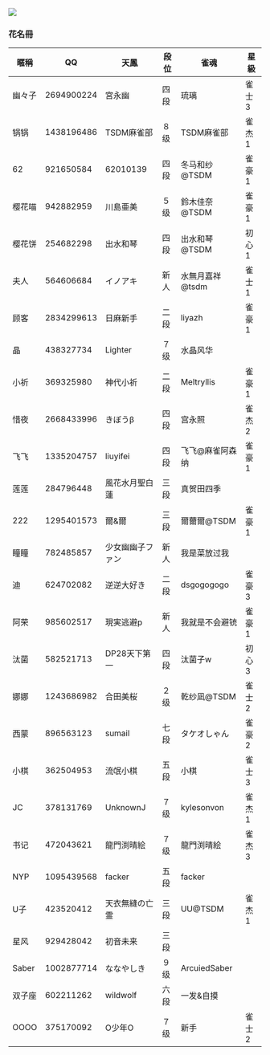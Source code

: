 ![](https://www.z4a.net/images/2018/08/01/u.png)  

### 花名冊

暱稱|QQ|天鳳|段位|雀魂|星級
-|-|-|-|-|-
幽々子|2694900224|宮永幽|四段|琉璃|雀士3
锅锅|1438196486|TSDM麻雀部|８级|TSDM麻雀部|雀杰1
62|921650584|62010139|四段|冬马和纱@TSDM|雀豪1
樱花喵|942882959|川島亜美|５级|鈴木佳奈@TSDM|雀豪1
樱花饼|254682298|出水和琴|四段|出水和琴@TSDM|初心1
夫人|564606684|イノアキ|新人|水無月嘉祥@tsdm|雀士1
顾客|2834299613|日麻新手|二段|liyazh|雀豪1
晶|438327734|Lighter|７级|水晶风华|
小祈|369325980|神代小祈|二段|Meltryllis|雀豪1
惜夜|2668433996|きぼうβ|四段|宫永照|雀杰2
飞飞|1335204757|liuyifei|四段|飞飞@麻雀阿森纳|雀豪1
莲莲|284796448|風花水月聖白蓮|三段|真贺田四季|
222|1295401573|爾&爾|三段|爾薾爾@TSDM|雀豪1
瞳瞳|782485857|少女幽幽子ファン|新人|我是菜放过我|
迪|624702082|逆逆大好き|二段|dsgogogogo|雀豪3
阿荣|985602517|現実逃避p|新人|我就是不会避铳|雀豪1
汰菌|582521713|DP28天下第一|四段|汰菌子w|初心3
娜娜|1243686982|合田美桜|２级|乾纱凪@TSDM|雀士2
西蒙|896563123|sumail|七段|タケオしゃん|雀豪2
小棋|362504953|流氓小棋|五段|小棋|雀士3
JC|378131769|UnknownJ|７级|kylesonvon|雀杰1
书记|472043621|龍門渕晴絵|７级|龍門渕晴絵|雀杰3
NYP|1095439568|facker|五段|facker|
U子|423520412|天衣無縫の亡霊|三段|UU@TSDM|雀杰1
星风|929428042|初音未来|三段||
Saber|1002877714|ななやしき|９级|ArcuiedSaber|
双子座|602211262|wildwolf|六段|一发&自摸|
OOOO|375170092|O少年O|７级|新手|雀士2
